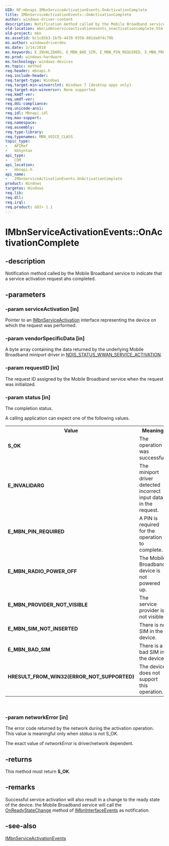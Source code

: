 ```yaml
---
UID: NF:mbnapi.IMbnServiceActivationEvents.OnActivationComplete
title: IMbnServiceActivationEvents::OnActivationComplete
author: windows-driver-content
description: Notification method called by the Mobile Broadband service to indicate that a service activation request ahs completed.
old-location: mbn\imbnserviceactivationevents_onactivationcomplete.htm
old-project: mbn
ms.assetid: bc1c85b3-1b7b-4439-9358-801da8f4c79b
ms.author: windowsdriverdev
ms.date: 3/14/2018
ms.keywords: E_INVALIDARG, E_MBN_BAD_SIM, E_MBN_PIN_REQUIRED, E_MBN_PROVIDER_NOT_VISIBLE, E_MBN_RADIO_POWER_OFF, E_MBN_SIM_NOT_INSERTED, HRESULT_FROM_WIN32(ERROR_NOT_SUPPORTED), IMbnServiceActivationEvents interface [Microsoft Broadband Networks],OnActivationComplete method, IMbnServiceActivationEvents.OnActivationComplete, IMbnServiceActivationEvents::OnActivationComplete, OnActivationComplete, OnActivationComplete method [Microsoft Broadband Networks], OnActivationComplete method [Microsoft Broadband Networks],IMbnServiceActivationEvents interface, S_OK, mbn.imbnserviceactivationevents_onactivationcomplete, mbnapi/IMbnServiceActivationEvents::OnActivationComplete
ms.prod: windows-hardware
ms.technology: windows-devices
ms.topic: method
req.header: mbnapi.h
req.include-header: 
req.target-type: Windows
req.target-min-winverclnt: Windows 7 [desktop apps only]
req.target-min-winversvr: None supported
req.kmdf-ver: 
req.umdf-ver: 
req.ddi-compliance: 
req.unicode-ansi: 
req.idl: Mbnapi.idl
req.max-support: 
req.namespace: 
req.assembly: 
req.type-library: 
req.typenames: MBN_VOICE_CLASS
topic_type:
-	APIRef
-	kbSyntax
api_type:
-	COM
api_location:
-	mbnapi.h
api_name:
-	IMbnServiceActivationEvents.OnActivationComplete
product: Windows
targetos: Windows
req.lib: 
req.dll: 
req.irql: 
req.product: GDI+ 1.1
---
```


# IMbnServiceActivationEvents::OnActivationComplete


## -description


Notification method called by the Mobile Broadband service to indicate that a service activation request ahs completed.


## -parameters




### -param serviceActivation [in]

Pointer to an <a href="https://msdn.microsoft.com/cf23be24-f7a8-41b9-81f1-c267a265f85b">IMbnServiceActivation</a> interface representing the device on which the request was performed.


### -param vendorSpecificData [in]

A byte array containing the data returned by the underlying Mobile Broadband miniport driver in <a href="http://go.microsoft.com/fwlink/p/?linkid=147740">NDIS_STATUS_WWAN_SERVICE_ACTIVATION</a>.


### -param requestID [in]

The request ID assigned by the Mobile Broadband service when the request was initialized.


### -param status [in]

The completion status.

A calling application can expect one of the following values.

<table>
<tr>
<th>Value</th>
<th>Meaning</th>
</tr>
<tr>
<td width="40%"><a id="S_OK"></a><a id="s_ok"></a><dl>
<dt><b>S_OK</b></dt>
</dl>
</td>
<td width="60%">
The operation was  successful.

</td>
</tr>
<tr>
<td width="40%"><a id="E_INVALIDARG"></a><a id="e_invalidarg"></a><dl>
<dt><b>E_INVALIDARG</b></dt>
</dl>
</td>
<td width="60%">
The miniport driver detected incorrect input data in the request.

</td>
</tr>
<tr>
<td width="40%"><a id="E_MBN_PIN_REQUIRED"></a><a id="e_mbn_pin_required"></a><dl>
<dt><b>E_MBN_PIN_REQUIRED</b></dt>
</dl>
</td>
<td width="60%">
A PIN is required for the operation to complete.

</td>
</tr>
<tr>
<td width="40%"><a id="E_MBN_RADIO_POWER_OFF"></a><a id="e_mbn_radio_power_off"></a><dl>
<dt><b>E_MBN_RADIO_POWER_OFF</b></dt>
</dl>
</td>
<td width="60%">
The Mobile Broadband device is not powered up.

</td>
</tr>
<tr>
<td width="40%"><a id="E_MBN_PROVIDER_NOT_VISIBLE"></a><a id="e_mbn_provider_not_visible"></a><dl>
<dt><b>E_MBN_PROVIDER_NOT_VISIBLE</b></dt>
</dl>
</td>
<td width="60%">
The service provider is not visible.

</td>
</tr>
<tr>
<td width="40%"><a id="E_MBN_SIM_NOT_INSERTED"></a><a id="e_mbn_sim_not_inserted"></a><dl>
<dt><b>E_MBN_SIM_NOT_INSERTED</b></dt>
</dl>
</td>
<td width="60%">
There is no SIM in the device.

</td>
</tr>
<tr>
<td width="40%"><a id="E_MBN_BAD_SIM"></a><a id="e_mbn_bad_sim"></a><dl>
<dt><b>E_MBN_BAD_SIM</b></dt>
</dl>
</td>
<td width="60%">
There is a bad SIM in the device.

</td>
</tr>
<tr>
<td width="40%"><a id="HRESULT_FROM_WIN32_ERROR_NOT_SUPPORTED_"></a><a id="hresult_from_win32_error_not_supported_"></a><dl>
<dt><b>HRESULT_FROM_WIN32(ERROR_NOT_SUPPORTED)</b></dt>
</dl>
</td>
<td width="60%">
The device does not support this operation.

</td>
</tr>
</table>
 


### -param networkError [in]

The error code returned by the network during the activation operation. This value is meaningful only when <i>status</i> is not S_OK. 

The exact value of <i>networkError</i> is driver/network dependent.


## -returns



This method must return <b>S_OK</b>.




## -remarks



Successful service activation will also result in a change to the  ready state of the device. the Mobile Broadband service will call the <a href="https://msdn.microsoft.com/eb4364b8-cbbf-44c7-ae13-66950ce614e9">OnReadyStateChange</a> method of <a href="https://msdn.microsoft.com/3c641f14-9f53-4d69-9faa-2491189083df">IMbnInterfaceEvents</a> as notification.




## -see-also




<a href="https://msdn.microsoft.com/b3385523-f1ab-403d-9244-7683a7e9f95a">IMbnServiceActivationEvents</a>
 

 

